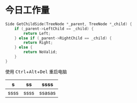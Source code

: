 # 今日工作量
~~~cpp
Side GetChildSide(TreeNode *_parent, TreeNode *_child) {
    if (_parent->LeftChild == _child) {
        return Left;
    } else if (_parent->RightChild == _child) {
        return Right;
    } else {
        return NoValid;
    }
}
~~~
使用 <kbd>Ctrl</kbd>+<kbd>Alt</kbd>+<kbd>Del</kbd> 重启电脑


|s   |ss  |ssss|
|----|----|----|
|ssss|ssss|ssasas|
